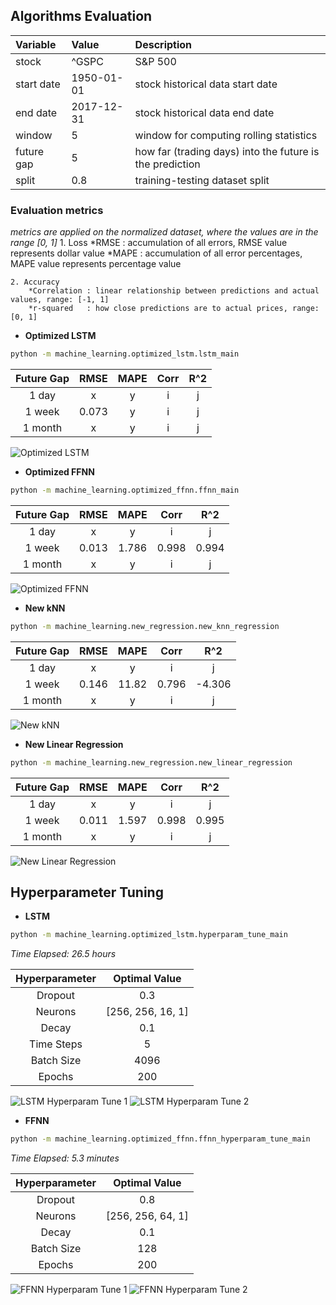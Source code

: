 ## Algorithms Evaluation

|  Variable  | Value       | Description |
| :--------- | :---------- | :---------- |
| stock      | ^GSPC       | S&P 500 |
| start date | 1950-01-01  | stock historical data start date |
| end date   | 2017-12-31  | stock historical data end date |
| window     | 5           | window for computing rolling statistics |
| future gap | 5           | how far (trading days) into the future is the prediction |
| split      | 0.8         | training-testing dataset split |

### Evaluation metrics
*metrics are applied on the normalized dataset, where the values are in the range [0, 1]*
    1. Loss
        *RMSE : accumulation of all errors, RMSE value represents dollar value
        *MAPE : accumulation of all error percentages, MAPE value represents percentage value

    2. Accuracy
        *Correlation : linear relationship between predictions and actual values, range: [-1, 1]
        *r-squared   : how close predictions are to actual prices, range: [0, 1]

* <strong> Optimized LSTM </strong>
```sh
python -m machine_learning.optimized_lstm.lstm_main
```
| Future Gap | RMSE | MAPE | Corr | R^2 |
| :--------: | :--: | :--: | :--: | :-: |
| 1 day      | x    | y    | i    | j   |
| 1 week     | 0.073| y    | i    | j   |
| 1 month    | x    | y    | i    | j   |

![Optimized LSTM](https://github.com/ahmedhamdi96/ML4T/blob/master/results/optimized_lstm.png)

* <strong> Optimized FFNN </strong>
```sh
python -m machine_learning.optimized_ffnn.ffnn_main
```
| Future Gap | RMSE | MAPE | Corr | R^2 |
| :--------: | :--: | :--: | :--: | :-: |
| 1 day      | x    | y    | i    | j   |
| 1 week     | 0.013| 1.786| 0.998| 0.994|
| 1 month    | x    | y    | i    | j   |

![Optimized FFNN](https://github.com/ahmedhamdi96/ML4T/blob/master/results/optimized_ffnn.png)

* <strong> New kNN </strong>
```sh
python -m machine_learning.new_regression.new_knn_regression
```
| Future Gap | RMSE | MAPE | Corr | R^2 |
| :--------: | :--: | :--: | :--: | :-: |
| 1 day      | x    | y    | i    | j   |
| 1 week     | 0.146| 11.82| 0.796| -4.306|
| 1 month    | x    | y    | i    | j   |

![New kNN](https://github.com/ahmedhamdi96/ML4T/blob/master/results/new_knn.png)

* <strong> New Linear Regression </strong>
```sh
python -m machine_learning.new_regression.new_linear_regression
```
| Future Gap | RMSE | MAPE | Corr | R^2 |
| :--------: | :--: | :--: | :--: | :-: |
| 1 day      | x    | y    | i    | j   |
| 1 week     | 0.011| 1.597| 0.998| 0.995|
| 1 month    | x    | y    | i    | j   |

![New Linear Regression](https://github.com/ahmedhamdi96/ML4T/blob/master/results/new_lin_reg.png)

## Hyperparameter Tuning

* <strong> LSTM </strong>
```sh
python -m machine_learning.optimized_lstm.hyperparam_tune_main
```
*Time Elapsed: 26.5 hours*

| Hyperparameter | Optimal Value |
| :------------: | :-----------: |
| Dropout        | 0.3           |
| Neurons        | [256, 256, 16, 1] |
| Decay          | 0.1           |
| Time Steps     | 5             |
| Batch Size     | 4096          |
| Epochs         | 200           |

![LSTM Hyperparam Tune 1](https://github.com/ahmedhamdi96/ML4T/blob/master/results/hyperparam_tune_lstm1.png)
![LSTM Hyperparam Tune 2](https://github.com/ahmedhamdi96/ML4T/blob/master/results/hyperparam_tune_lstm2.png)

* <strong> FFNN </strong>
```sh
python -m machine_learning.optimized_ffnn.ffnn_hyperparam_tune_main
```
*Time Elapsed: 5.3 minutes*

| Hyperparameter | Optimal Value |
| :------------: | :-----------: |
| Dropout        | 0.8           |
| Neurons        | [256, 256, 64, 1] |
| Decay          | 0.1           |
| Batch Size     | 128           |
| Epochs         | 200           |

![FFNN Hyperparam Tune 1](https://github.com/ahmedhamdi96/ML4T/blob/master/results/hyperparam_tune_ffnn1.png)
![FFNN Hyperparam Tune 2](https://github.com/ahmedhamdi96/ML4T/blob/master/results/hyperparam_tune_ffnn2.png)
